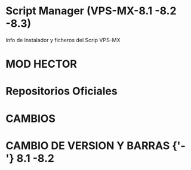 # Script Manager (VPS-MX-8.1 -8.2 -8.3)
Info de Instalador y ficheros del Scrip VPS-MX

# MOD HECTOR

# 
# Repositorios Oficiales
# CAMBIOS
# CAMBIO DE VERSION Y BARRAS {'-'} 8.1 -8.2